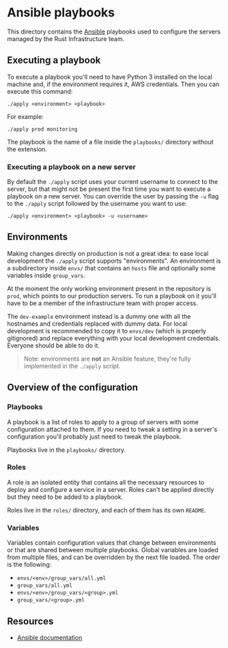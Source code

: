# Ansible playbooks

This directory contains the [Ansible] playbooks used to configure the servers
managed by the Rust Infrastructure team.

## Executing a playbook

To execute a playbook you'll need to have Python 3 installed on the local
machine and, if the environment requires it, AWS credentials. Then you can
execute this command:

```
./apply <environment> <playbook>
```

For example:

```
./apply prod monitoring
```

The playbook is the name of a file inside the `playbooks/` directory without
the extension.

### Executing a playbook on a new server

By default the `./apply` script uses your current username to connect to the
server, but that might not be present the first time you want to execute a
playbook on a new server. You can override the user by passing the `-u` flag to
the `./apply` script followed by the username you want to use:

```
./apply <environment> <playbook> -u <username>
```

## Environments

Making changes directly on production is not a great idea: to ease local
development the `./apply` script supports "environments". An environment is a
subdirectory inside `envs/` that contains an `hosts` file and optionally some
variables inside `group_vars`.

At the moment the only working environment present in the repository is `prod`,
which points to our production servers. To run a playbook on it you'll have to
be a member of the infrastructure team with proper access.

The `dev-example` environment instead is a dummy one with all the hostnames and
credentials replaced with dummy data. For local development is recommended to
copy it to `envs/dev` (which is properly gitignored) and replace everything
with your local development credentials. Everyone should be able to do it.

> Note: environments are **not** an Ansible feature, they're fully implemented
> in the `./apply` script.

## Overview of the configuration

### Playbooks

A playbook is a list of roles to apply to a group of servers with some
configuration attached to them. If you need to tweak a setting in a server's
configuration you'll probably just need to tweak the playbook.

Playbooks live in the `playbooks/` directory.

### Roles

A role is an isolated entity that contains all the necessary resources to
deploy and configure a service in a server. Roles can't be applied directly but
they need to be added to a playbook.

Roles live in the `roles/` directory, and each of them has its own `README`.

### Variables

Variables contain configuration values that change between environments or that
are shared between multiple playbooks. Global variables are loaded from
multiple files, and can be overridden by the next file loaded. The order is the
following:

* `envs/<env>/group_vars/all.yml`
* `group_vars/all.yml`
* `envs/<env>/group_vars/<group>.yml`
* `group_vars/<group>.yml`

## Resources

* [Ansible documentation][Ansible]

[Ansible]: https://docs.ansible.com/ansible/
[op]: https://app-updates.agilebits.com/product_history/CLI
